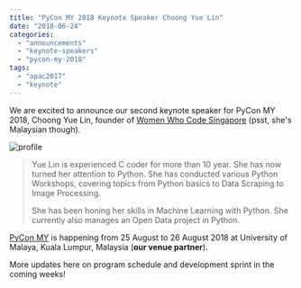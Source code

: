 ```yaml
---
title: "PyCon MY 2018 Keynote Speaker Choong Yue Lin"
date: "2018-06-24"
categories: 
  - "announcements"
  - "keynote-speakers"
  - "pycon-my-2018"
tags: 
  - "apac2017"
  - "keynote"
---
```


We are excited to announce our second keynote speaker for PyCon MY 2018, Choong Yue Lin, founder of [Women Who Code Singapore](https://www.meetup.com/Women-Who-Code-Singapore) (psst, she's Malaysian though).

![profile](images/profile.jpg)

> Yue Lin is experienced C coder for more than 10 year. She has now turned her attention to Python. She has conducted various Python Workshops, covering topics from Python basics to Data Scraping to Image Processing.
> 
> She has been honing her skills in Machine Learning with Python. She currently also manages an Open Data project in Python.

[PyCon MY](http://pycon-my-2018.peatix.com) is happening from 25 August to 26 August 2018 at University of Malaya, Kuala Lumpur, Malaysia (**our venue partner**).

More updates here on program schedule and development sprint in the coming weeks!
